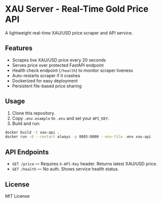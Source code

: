 # XAU Server - Real-Time Gold Price API
A lightweight real-time XAU/USD price scraper and API service.
## Features
- Scrapes live XAU/USD price every 20 seconds
- Serves price over protected FastAPI endpoint
- Health check endpoint (`/health`) to monitor scraper liveness
- Auto-restarts scraper if it crashes
- Dockerized for easy deployment
- Persistent file-based price sharing
## Usage
1. Clone this repository.
2. Copy `.env.example` to `.env` and set your `API_KEY`.
3. Build and run:
```bash
docker build -t xau-api .
docker run -d --restart always -p 8085:8000 --env-file .env xau-api
```
## API Endpoints
- `GET /price` — Requires `X-API-Key` header. Returns latest XAU/USD price.
- `GET /health` — No auth. Shows service health status.
## License
MIT License
